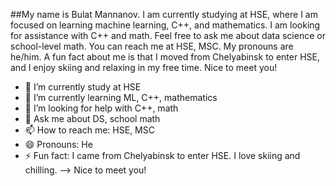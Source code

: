 ##My name is Bulat Mannanov. I am currently studying at HSE, where I am focused on learning machine learning, C++, and mathematics. I am looking for assistance with C++ and math. Feel free to ask me about data science or school-level math. You can reach me at HSE, MSC. My pronouns are he/him. A fun fact about me is that I moved from Chelyabinsk to enter HSE, and I enjoy skiing and relaxing in my free time. Nice to meet you!

- 🔭 I’m currently study at HSE
- 🌱 I’m currently learning ML, C++, mathematics
- 🤔 I’m looking for help with C++, math
- 💬 Ask me about DS, school math
- 📫 How to reach me: HSE, MSC
- 😄 Pronouns: He
- ⚡ Fun fact: I came from Chelyabinsk to enter HSE. I love skiing and chilling.
--> Nice to meet you!
    
